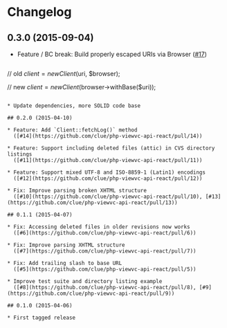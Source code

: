 # Changelog

## 0.3.0 (2015-09-04)

* Feature / BC break: Build properly escaped URIs via Browser
  ([#17](https://github.com/clue/php-viewvc-api-react/pull/17))

  ```php
// old
$client = new Client($uri, $browser);

// new
$client = new Client($browser->withBase($uri));
```

* Update dependencies, more SOLID code base

## 0.2.0 (2015-04-10)

* Feature: Add `Client::fetchLog()` method
  ([#14](https://github.com/clue/php-viewvc-api-react/pull/14))

* Feature: Support including deleted files (attic) in CVS directory listings
  ([#11](https://github.com/clue/php-viewvc-api-react/pull/11))

* Feature: Support mixed UTF-8 and ISO-8859-1 (Latin1) encodings
  ([#12](https://github.com/clue/php-viewvc-api-react/pull/12))

* Fix: Improve parsing broken XHTML structure
  ([#10](https://github.com/clue/php-viewvc-api-react/pull/10), [#13](https://github.com/clue/php-viewvc-api-react/pull/13))

## 0.1.1 (2015-04-07)

* Fix: Accessing deleted files in older revisions now works
  ([#6](https://github.com/clue/php-viewvc-api-react/pull/6))

* Fix: Improve parsing XHTML structure
  ([#7](https://github.com/clue/php-viewvc-api-react/pull/7))

* Fix: Add trailing slash to base URL
  ([#5](https://github.com/clue/php-viewvc-api-react/pull/5))

* Improve test suite and directory listing example
  ([#8](https://github.com/clue/php-viewvc-api-react/pull/8), [#9](https://github.com/clue/php-viewvc-api-react/pull/9))

## 0.1.0 (2015-04-06)

* First tagged release
